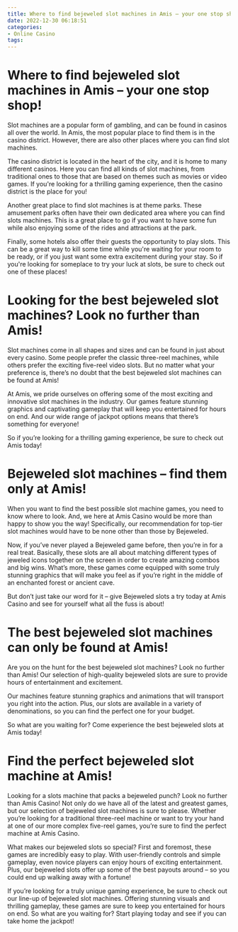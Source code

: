 ```yaml
---
title: Where to find bejeweled slot machines in Amis – your one stop shop!
date: 2022-12-30 06:18:51
categories:
- Online Casino
tags:
---
```



#  Where to find bejeweled slot machines in Amis – your one stop shop!

Slot machines are a popular form of gambling, and can be found in casinos all over the world. In Amis, the most popular place to find them is in the casino district. However, there are also other places where you can find slot machines.

The casino district is located in the heart of the city, and it is home to many different casinos. Here you can find all kinds of slot machines, from traditional ones to those that are based on themes such as movies or video games. If you're looking for a thrilling gaming experience, then the casino district is the place for you!

Another great place to find slot machines is at theme parks. These amusement parks often have their own dedicated area where you can find slots machines. This is a great place to go if you want to have some fun while also enjoying some of the rides and attractions at the park.

Finally, some hotels also offer their guests the opportunity to play slots. This can be a great way to kill some time while you're waiting for your room to be ready, or if you just want some extra excitement during your stay. So if you're looking for someplace to try your luck at slots, be sure to check out one of these places!

#  Looking for the best bejeweled slot machines? Look no further than Amis!

Slot machines come in all shapes and sizes and can be found in just about every casino. Some people prefer the classic three-reel machines, while others prefer the exciting five-reel video slots. But no matter what your preference is, there’s no doubt that the best bejeweled slot machines can be found at Amis!

At Amis, we pride ourselves on offering some of the most exciting and innovative slot machines in the industry. Our games feature stunning graphics and captivating gameplay that will keep you entertained for hours on end. And our wide range of jackpot options means that there’s something for everyone!

So if you’re looking for a thrilling gaming experience, be sure to check out Amis today!

#  Bejeweled slot machines – find them only at Amis!

When you want to find the best possible slot machine games, you need to know where to look. And, we here at Amis Casino would be more than happy to show you the way! Specifically, our recommendation for top-tier slot machines would have to be none other than those by Bejeweled.

Now, if you’ve never played a Bejeweled game before, then you’re in for a real treat. Basically, these slots are all about matching different types of jeweled icons together on the screen in order to create amazing combos and big wins. What’s more, these games come equipped with some truly stunning graphics that will make you feel as if you’re right in the middle of an enchanted forest or ancient cave.

But don’t just take our word for it – give Bejeweled slots a try today at Amis Casino and see for yourself what all the fuss is about!

#  The best bejeweled slot machines can only be found at Amis!

Are you on the hunt for the best bejeweled slot machines? Look no further than Amis! Our selection of high-quality bejeweled slots are sure to provide hours of entertainment and excitement.

Our machines feature stunning graphics and animations that will transport you right into the action. Plus, our slots are available in a variety of denominations, so you can find the perfect one for your budget.

So what are you waiting for? Come experience the best bejeweled slots at Amis today!

#  Find the perfect bejeweled slot machine at Amis!

Looking for a slots machine that packs a bejeweled punch? Look no further than Amis Casino! Not only do we have all of the latest and greatest games, but our selection of bejeweled slot machines is sure to please. Whether you’re looking for a traditional three-reel machine or want to try your hand at one of our more complex five-reel games, you’re sure to find the perfect machine at Amis Casino.

What makes our bejeweled slots so special? First and foremost, these games are incredibly easy to play. With user-friendly controls and simple gameplay, even novice players can enjoy hours of exciting entertainment. Plus, our bejeweled slots offer up some of the best payouts around – so you could end up walking away with a fortune!

If you’re looking for a truly unique gaming experience, be sure to check out our line-up of bejeweled slot machines. Offering stunning visuals and thrilling gameplay, these games are sure to keep you entertained for hours on end. So what are you waiting for? Start playing today and see if you can take home the jackpot!